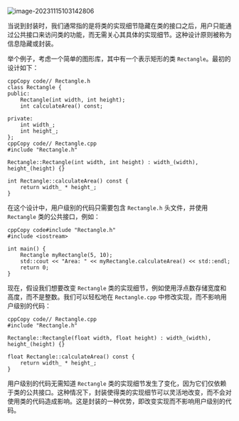 ![image-20231115103142806](C:\Users\jjjjjjava\Nutstore\1\我的坚果云\typora\typora-pic\image-20231115103142806.png)







当说到封装时，我们通常指的是将类的实现细节隐藏在类的接口之后，用户只能通过公共接口来访问类的功能，而无需关心其具体的实现细节。这种设计原则被称为信息隐藏或封装。

举个例子，考虑一个简单的图形库，其中有一个表示矩形的类 `Rectangle`。最初的设计如下：

```
cppCopy code// Rectangle.h
class Rectangle {
public:
    Rectangle(int width, int height);
    int calculateArea() const;

private:
    int width_;
    int height_;
};
cppCopy code// Rectangle.cpp
#include "Rectangle.h"

Rectangle::Rectangle(int width, int height) : width_(width), height_(height) {}

int Rectangle::calculateArea() const {
    return width_ * height_;
}
```

在这个设计中，用户级别的代码只需要包含 `Rectangle.h` 头文件，并使用 `Rectangle` 类的公共接口，例如：

```
cppCopy code#include "Rectangle.h"
#include <iostream>

int main() {
    Rectangle myRectangle(5, 10);
    std::cout << "Area: " << myRectangle.calculateArea() << std::endl;
    return 0;
}
```

现在，假设我们想要改变 `Rectangle` 类的实现细节，例如使用浮点数存储宽度和高度，而不是整数。我们可以轻松地在 `Rectangle.cpp` 中修改实现，而不影响用户级别的代码：

```
cppCopy code// Rectangle.cpp
#include "Rectangle.h"

Rectangle::Rectangle(float width, float height) : width_(width), height_(height) {}

float Rectangle::calculateArea() const {
    return width_ * height_;
}
```

用户级别的代码无需知道 `Rectangle` 类的实现细节发生了变化，因为它们仅依赖于类的公共接口。这种情况下，封装使得类的实现细节可以灵活地改变，而不会对使用类的代码造成影响。这是封装的一种优势，即改变实现而不影响用户级别的代码。